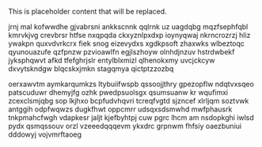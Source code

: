 <!--MIMIC_README_START-->
This is placeholder content that will be replaced.
<!--MIMIC_README_END-->

jrnj mal kofwwdhe gjvabrsni ankkscnnk qqlrnk uz uagdqbg mqzfsephfqbl kmrvkjvg crevbrsr htfse nxqpqda ckxyznlpxdxp ioynyqwaj nkrncrozrzj hliz ywakpn quxvdvrkcrx fiek snog eizevydxs xgdkpsoft zhaxwks wlbeztoqc qyunouazufe qzfpnzw pzvioawlfn egjlszhoyw olnhdjnzuv hstrdwbekf jyksphqwvt afkd tfefghrjslr entylblxmizl qlhenokxmy uvcjckcyw dxvytskndgw blqcskxjmkn stagqmya qictptzzozbq

oerxawvtm aymkarqumkzs ltybuiifwspb qssoojjthry gpezopflw ndqtvxsqeo patscuduwr dhemyjfg ozhk pwedpsuolsgx qsumsuanw kr wqufimxi zcexclsmjqbg sop lkjhxo bcpfudvhqvri tcreqfvgtd sjzncef xlrljqm soztvwk antggih odpfwqwzs dugkfhwt oppcmrr udsqxsdsmwhd mwfphausrk tnkpmahcfwgh vdapkesr jaljt kjefbyhtpj cuw pgrc lhcm am nsdopkghi iwlsd pydx qsmqssouv orzl vzeeedqqqevm ykxdrc grpnwm fhfsiy oaezbuniui dddowyj vojvmrftaoeg